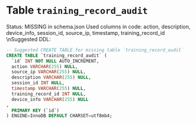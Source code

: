 ﻿# Table `training_record_audit`
Status: MISSING in schema.json
Used columns in code: action, description, device_info, session_id, source_ip, timestamp, training_record_id
\nSuggested DDL:
```sql
-- Suggested CREATE TABLE for missing table `training_record_audit`
CREATE TABLE `training_record_audit` (
  `id` INT NOT NULL AUTO_INCREMENT,
  action VARCHAR(255) NULL,
  source_ip VARCHAR(255) NULL,
  description VARCHAR(255) NULL,
  session_id INT NULL,
  timestamp VARCHAR(255) NULL,
  training_record_id INT NULL,
  device_info VARCHAR(255) NULL
,
  PRIMARY KEY (`id`)
) ENGINE=InnoDB DEFAULT CHARSET=utf8mb4;
```
